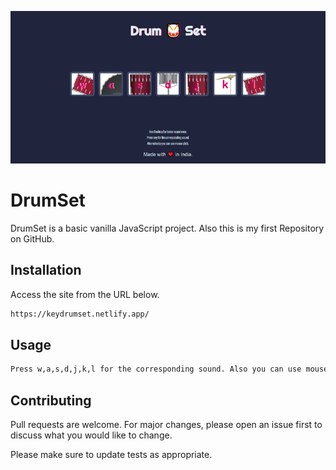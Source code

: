![Screenshot](./images/screenshot.png)

# DrumSet

DrumSet is a basic vanilla JavaScript project. Also this is my first Repository on GitHub.

## Installation

Access the site from the URL below.

```bash
https://keydrumset.netlify.app/
```

## Usage

```bash
Press w,a,s,d,j,k,l for the corresponding sound. Also you can use mouse click.
```

## Contributing

Pull requests are welcome. For major changes, please open an issue first to discuss what you would like to change.

Please make sure to update tests as appropriate.
